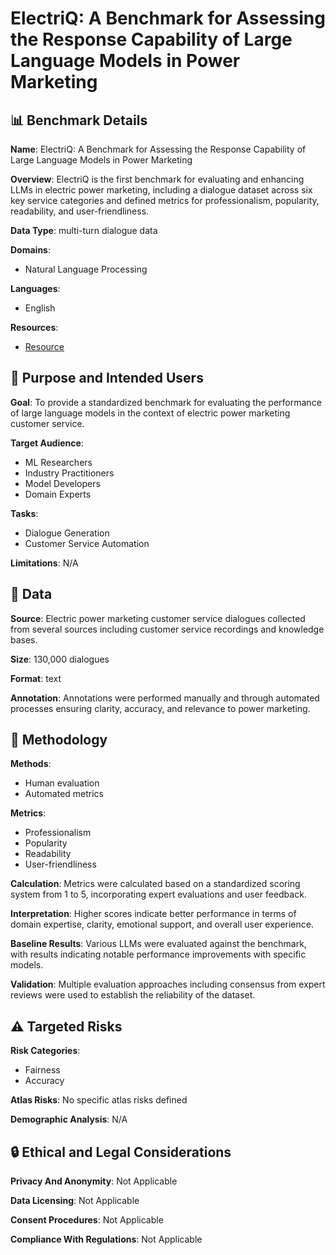 # ElectriQ: A Benchmark for Assessing the Response Capability of Large Language Models in Power Marketing

## 📊 Benchmark Details

**Name**: ElectriQ: A Benchmark for Assessing the Response Capability of Large Language Models in Power Marketing

**Overview**: ElectriQ is the first benchmark for evaluating and enhancing LLMs in electric power marketing, including a dialogue dataset across six key service categories and defined metrics for professionalism, popularity, readability, and user-friendliness.

**Data Type**: multi-turn dialogue data

**Domains**:
- Natural Language Processing

**Languages**:
- English

**Resources**:
- [Resource](N/A)

## 🎯 Purpose and Intended Users

**Goal**: To provide a standardized benchmark for evaluating the performance of large language models in the context of electric power marketing customer service.

**Target Audience**:
- ML Researchers
- Industry Practitioners
- Model Developers
- Domain Experts

**Tasks**:
- Dialogue Generation
- Customer Service Automation

**Limitations**: N/A

## 💾 Data

**Source**: Electric power marketing customer service dialogues collected from several sources including customer service recordings and knowledge bases.

**Size**: 130,000 dialogues

**Format**: text

**Annotation**: Annotations were performed manually and through automated processes ensuring clarity, accuracy, and relevance to power marketing.

## 🔬 Methodology

**Methods**:
- Human evaluation
- Automated metrics

**Metrics**:
- Professionalism
- Popularity
- Readability
- User-friendliness

**Calculation**: Metrics were calculated based on a standardized scoring system from 1 to 5, incorporating expert evaluations and user feedback.

**Interpretation**: Higher scores indicate better performance in terms of domain expertise, clarity, emotional support, and overall user experience.

**Baseline Results**: Various LLMs were evaluated against the benchmark, with results indicating notable performance improvements with specific models.

**Validation**: Multiple evaluation approaches including consensus from expert reviews were used to establish the reliability of the dataset.

## ⚠️ Targeted Risks

**Risk Categories**:
- Fairness
- Accuracy

**Atlas Risks**:
No specific atlas risks defined

**Demographic Analysis**: N/A

## 🔒 Ethical and Legal Considerations

**Privacy And Anonymity**: Not Applicable

**Data Licensing**: Not Applicable

**Consent Procedures**: Not Applicable

**Compliance With Regulations**: Not Applicable
